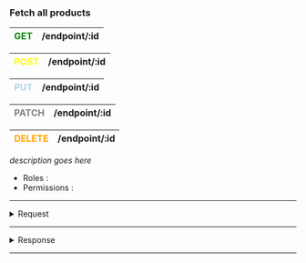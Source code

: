 ### Fetch all products

| <span style="color:green"> GET </span> | /endpoint/:id |
|----------------------------------------|---------------|

| <span style="color:yellow"> POST </span> | /endpoint/:id |
|------------------------------------------|---------------|

| <span style="color:lightblue"> PUT </span> | /endpoint/:id |
|--------------------------------------------|---------------|

| <span style="color:gray"> PATCH </span>    | /endpoint/:id |
|--------------------------------------------|---------------|

| <span style="color:orange"> DELETE </span> | /endpoint/:id |
|--------------------------------------------|---------------|

*description goes here*
- Roles : 
- Permissions : 

---
<details> 
    <summary>Request</summary>

#### Headers
| Header        | Value            |
|---------------|------------------|
| Authorization | Bearer \<JWT>    |
| Content-Type  | application/json |


#### Path Parameters
| Parameter | Description | Type | Default Value | Required | Possible Values |
|-----------|-------------|------|---------------|----------|-----------------|
| id        | -           | long | -             | YES      | -               |


#### Query Parameters
| Parameter | Description | Type | Default Value | Required | Possible Values |
|-----------|-------------|------|---------------|----------|-----------------|
| id        | -           | long | -             | YES      | -               |


#### Body
| Key | Description | Type | Default Value | Required | Possible Values |
|-----|-------------|------|---------------|----------|-----------------|
| id  | -           | long | -             | YES      | -               |

</details>

---

<details>
    <summary>Response</summary>

#### Status Code
| Code | Description  |
|------|--------------|
| 201  | Role created |
| 400  | Bad request  |

#### Headers
| Header        | Value            |
|---------------|------------------|
| Authorization | Bearer \<JWT>    |
| Content-Type  | application/json |

#### Body
| Key | Description | Type | Default Value | Required | Possible Values |
|-----|-------------|------|---------------|----------|-----------------|
| id  | -           | long | -             | YES      | -               |

</details>

---
